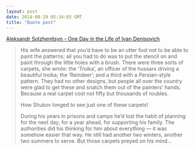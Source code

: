 ```yaml
---
layout: post
date: 2014-08-29 05:34:03 GMT
title: "Quote post"
---
```

<a href="http://www.amazon.in/gp/product/0141184744/ref=as_li_tl?ie=UTF8&amp;camp=3626&amp;creative=24822&amp;creativeASIN=0141184744&amp;linkCode=as2&amp;tag=arpstum-21">Aleksandr Solzhenitsyn - One Day in the Life of Ivan Denisovich</a><img src="http://ir-in.amazon-adsystem.com/e/ir?t=arpstum-21&amp;l=as2&amp;o=31&amp;a=0141184744" width="1" height="1" border="0" alt="" style="border:none !important; margin:0px !important;"/>

<blockquote><p>His wife answered that you’d have to be an utter fool not to be able to paint the patterns; all you had to do was to put the stencil on and paint through the little holes with a brush. There were three sorts of carpets, she wrote: the ‘Troika’, an officer of the hussars driving a beautiful troika; the ‘Reindeer’; and a third with a Persian-style pattern. They had no other designs, but people all over the country were glad to get these and snatch them out of the painters’ hands. Because a real carpet cost not fifty but thousands of roubles. </p>

<p>How Shukov longed to see just one of these carpets!</p>

<p>During his years in prisons and camps he’d lost the habit of planning for the next day, for a year ahead, for supporting his family. The authorities did his thinking for him about everything — it was somehow easier that way. He still had another two winters, another two summers to serve. But those carpets preyed on his mind…</p>
</blockquote>